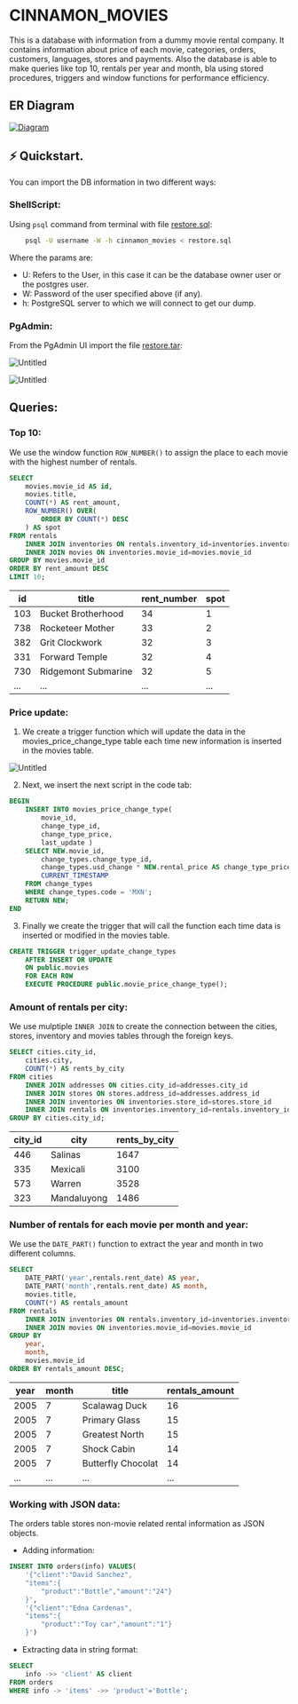 # CINNAMON_MOVIES
This is a database with information from a dummy movie rental company. It contains information about price of each movie, categories, orders, customers, languages, stores and payments. Also the database is able to make queries like top 10, rentals per year and month, bla using stored procedures, triggers and window functions for performance efficiency.

## ER Diagram

[![Diagram](images/DIAGRAM.png)](https://dbdiagram.io/d/636e8727c9abfc6111720668)

## **⚡️ Quickstart.**
You can import the DB information in two different ways:

### ShellScript:
Using `psql` command from terminal with file [restore.sql](backup/restore.sql):
    
```bash
    psql -U username -W -h cinnamon_movies < restore.sql
```
Where the params are:
- U: Refers to the User, in this case it can be the database owner user or the postgres user.
- W: Password of the user specified above (if any).
- h: PostgreSQL server to which we will connect to get our dump.

### PgAdmin: 
From the PgAdmin UI import the file [restore.tar](backup/restore.tar):
    
![Untitled](images/Untitled.png)
    
![Untitled](images/Untitled%201.png)

## Queries:

### Top 10:
We use the window function `ROW_NUMBER()` to assign the place to each movie with the highest number of rentals.
```sql
SELECT
    movies.movie_id AS id,
    movies.title,
    COUNT(*) AS rent_amount,
    ROW_NUMBER() OVER(
        ORDER BY COUNT(*) DESC
    ) AS spot
FROM rentals
    INNER JOIN inventories ON rentals.inventory_id=inventories.inventory_id
    INNER JOIN movies ON inventories.movie_id=movies.movie_id
GROUP BY movies.movie_id
ORDER BY rent_amount DESC
LIMIT 10;
```
|id |title                        |rent_number|spot                                         |
|---|-----------------------------|-----------|---------------------------------------------|
|103|Bucket Brotherhood           |34         |1                                            |
|738|Rocketeer Mother             |33         |2                                            |
|382|Grit Clockwork               |32         |3                                            |
|331|Forward Temple               |32         |4                                            |
|730|Ridgemont Submarine          |32         |5                                            |
|...|...               |...         |...                                            |

### Price update:
1. We create a trigger function which will update the data in the movies_price_change_type table each time new information is inserted in the movies table.

![Untitled](images/Untitled%202.PNG)

2. Next, we insert the next script in the code tab:
```sql
BEGIN
	INSERT INTO movies_price_change_type(
        movie_id,
        change_type_id,
        change_type_price,
        last_update )
	SELECT NEW.movie_id,
		change_types.change_type_id,
		change_types.usd_change * NEW.rental_price AS change_type_price,
		CURRENT_TIMESTAMP
	FROM change_types
	WHERE change_types.code = 'MXN';
	RETURN NEW;
END
```
3. Finally we create the trigger that will call the function each time data is inserted or modified in the movies table.
```sql
CREATE TRIGGER trigger_update_change_types
    AFTER INSERT OR UPDATE
    ON public.movies
    FOR EACH ROW
    EXECUTE PROCEDURE public.movie_price_change_type();
```

### Amount of rentals per city:
We use mulptiple `INNER JOIN` to create the connection between the cities, stores, inventory and movies tables through the foreign keys.
```sql
SELECT cities.city_id,
    cities.city,
    COUNT(*) AS rents_by_city
FROM cities
    INNER JOIN addresses ON cities.city_id=addresses.city_id
    INNER JOIN stores ON stores.address_id=addresses.address_id
    INNER JOIN inventories ON inventories.store_id=stores.store_id
    INNER JOIN rentals ON inventories.inventory_id=rentals.inventory_id
GROUP BY cities.city_id;
```
|city_id|city                         |rents_by_city|
|-------|-----------------------------|-------------|
|446    |Salinas                      |1647         |
|335    |Mexicali                     |3100         |
|573    |Warren                       |3528         |
|323    |Mandaluyong                  |1486         |

### Number of rentals for each movie per month and year:
We use the `DATE_PART()` function to extract the year and month in two different columns.
```sql
SELECT 
    DATE_PART('year',rentals.rent_date) AS year,
    DATE_PART('month',rentals.rent_date) AS month,
    movies.title,
    COUNT(*) AS rentals_amount
FROM rentals
    INNER JOIN inventories ON rentals.inventory_id=inventories.inventory_id
    INNER JOIN movies ON inventories.movie_id=movies.movie_id
GROUP BY
    year,
    month,
    movies.movie_id
ORDER BY rentals_amount DESC;
```
|year|month                    |title |rentals_amount|
|--------|-----------------------------|------|--------------|
|2005    |7                            |Scalawag Duck|16            |
|2005    |7                            |Primary Glass|15            |
|2005    |7                            |Greatest North|15            |
|2005    |7                            |Shock Cabin|14            |
|2005    |7                            |Butterfly Chocolat|14            |
|...    |...                            |...|...           |

### Working with JSON data:
The orders table stores non-movie related rental information as JSON objects.
- Adding information:
```sql
INSERT INTO orders(info) VALUES(
    '{"client":"David Sanchez",
    "items":{
        "product":"Bottle","amount":"24"}
    }',
    '{"client":"Edna Cardenas",
    "items":{
        "product":"Toy car","amount":"1"}
    }')
```
- Extracting data in string format:
```sql
SELECT
    info ->> 'client' AS client
FROM orders
WHERE info -> 'items' ->> 'product'='Bottle';    
```